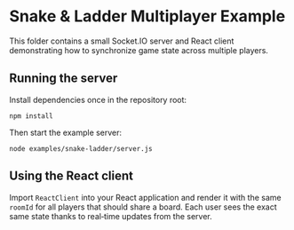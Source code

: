 # Snake & Ladder Multiplayer Example

This folder contains a small Socket.IO server and React client demonstrating
how to synchronize game state across multiple players.

## Running the server

Install dependencies once in the repository root:

```
npm install
```

Then start the example server:

```
node examples/snake-ladder/server.js
```

## Using the React client

Import `ReactClient` into your React application and render it with the same
`roomId` for all players that should share a board. Each user sees the exact
same state thanks to real‑time updates from the server.
